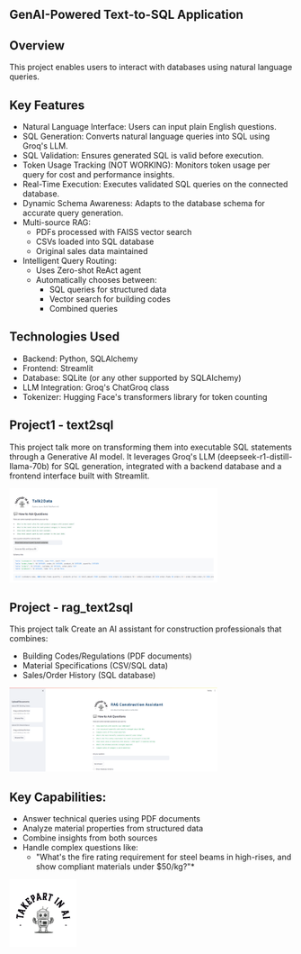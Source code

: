 ##  GenAI-Powered Text-to-SQL Application
## Overview
This project enables users to interact with databases using natural language queries. 

## Key Features
- Natural Language Interface: Users can input plain English questions.
- SQL Generation: Converts natural language queries into SQL using Groq's LLM.
- SQL Validation: Ensures generated SQL is valid before execution.
- Token Usage Tracking (NOT WORKING): Monitors token usage per query for cost and performance insights.
- Real-Time Execution: Executes validated SQL queries on the connected database.
- Dynamic Schema Awareness: Adapts to the database schema for accurate query generation.
- Multi-source RAG:
    - PDFs processed with FAISS vector search
    - CSVs loaded into SQL database
    - Original sales data maintained
- Intelligent Query Routing:
    - Uses Zero-shot ReAct agent
    - Automatically chooses between:
       - SQL queries for structured data
       - Vector search for building codes
       - Combined queries

## Technologies Used
- Backend: Python, SQLAlchemy
- Frontend: Streamlit
- Database: SQLite (or any other supported by SQLAlchemy)
- LLM Integration: Groq's ChatGroq class
- Tokenizer: Hugging Face's transformers library for token counting

## Project1 - text2sql
This project talk more on transforming them into executable SQL statements through a Generative AI model. It leverages Groq's LLM (deepseek-r1-distill-llama-70b) for SQL generation, integrated with a backend database and a frontend interface built with Streamlit.

<img src="static/logo/Talk2Data.PNG" alt="Logo" width="370"/>

## Project - rag_text2sql
This project talk Create an AI assistant for construction professionals that combines:
- Building Codes/Regulations (PDF documents)
- Material Specifications (CSV/SQL data)
- Sales/Order History (SQL database)

<img src="static/logo/Talk2Data_RAG_Assistant.PNG" alt="Logo" width="370"/>

## Key Capabilities:
- Answer technical queries using PDF documents
- Analyze material properties from structured data
- Combine insights from both sources
- Handle complex questions like:
    - "What's the fire rating requirement for steel beams in high-rises, and show compliant materials under $50/kg?"*

<img src="static/logo/TakePart_In_AI_logo.png" alt="Logo" width="120"/>
